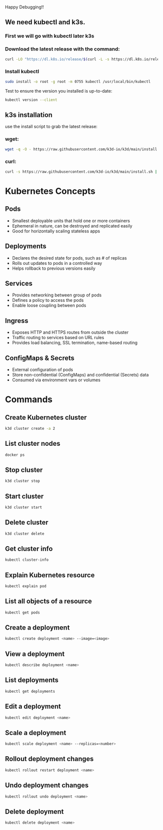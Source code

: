 Happy Debugging!!

## We need kubectl and k3s.
### First we will go with kubectl later k3s
### Download the latest release with the command:
```sh
curl -LO "https://dl.k8s.io/release/$(curl -L -s https://dl.k8s.io/release/stable.txt)/bin/linux/amd64/kubectl"
```
### Install kubectl
```sh
sudo install -o root -g root -m 0755 kubectl /usr/local/bin/kubectl
```
Test to ensure the version you installed is up-to-date:
```bash
kubectl version --client
```
## k3s installation
use the install script to grab the latest release:

### wget: 
```sh 
wget -q -O - https://raw.githubusercontent.com/k3d-io/k3d/main/install.sh | bash
```
### curl: 
```sh
curl -s https://raw.githubusercontent.com/k3d-io/k3d/main/install.sh | bash
```
# Kubernetes Concepts

## Pods
- Smallest deployable units that hold one or more containers
- Ephemeral in nature, can be destroyed and replicated easily
- Good for horizontally scaling stateless apps

## Deployments
- Declares the desired state for pods, such as # of replicas
- Rolls out updates to pods in a controlled way
- Helps rollback to previous versions easily 

## Services
- Provides networking between group of pods
- Defines a policy to access the pods
- Enable loose coupling between pods

## Ingress
- Exposes HTTP and HTTPS routes from outside the cluster
- Traffic routing to services based on URL rules
- Provides load balancing, SSL termination, name-based routing

## ConfigMaps & Secrets
- External configuration of pods
- Store non-confidential (ConfigMaps) and confidential (Secrets) data
- Consumed via environment vars or volumes

# Commands
## Create Kubernetes cluster
```bash
k3d cluster create -a 2  
```
## List cluster nodes
```bash
docker ps
```
## Stop cluster 
```bash 
k3d cluster stop
```
## Start cluster
```bash
k3d cluster start 
```
## Delete cluster
```bash
k3d cluster delete
```
## Get cluster info
```bash
kubectl cluster-info  
```
## Explain Kubernetes resource
```bash
kubectl explain pod
```
## List all objects of a resource
```bash  
kubectl get pods
```
## Create a deployment
```bash
kubectl create deployment <name> --image=<image>
```
## View a deployment
```bash
kubectl describe deployment <name> 
```
## List deployments
```bash
kubectl get deployments 
```
## Edit a deployment
```bash
kubectl edit deployment <name>
```
## Scale a deployment  
```bash
kubectl scale deployment <name> --replicas=<number>  
```
## Rollout deployment changes
```bash
kubectl rollout restart deployment <name>
```
## Undo deployment changes
```bash
kubectl rollout undo deployment <name> 
```
## Delete deployment 
```bash 
kubectl delete deployment <name>
```